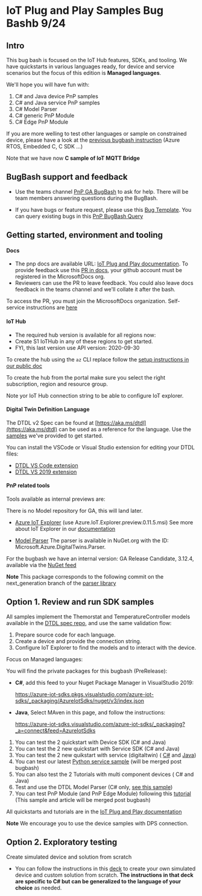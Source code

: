 <!-- markdownlint-disable MD033 -->
# IoT Plug and Play Samples Bug Bashb 9/24

## Intro

This bug bash is focused on the  IoT Hub features, SDKs, and tooling. 
We have quickstarts in various languages ready, for device and service scenarios but the focus of this edition is **Managed languages**.

We'll hope you will have fun with:

1. C# and Java device PnP samples
1. C# and Java service PnP samples
1. C# Model Parser
1. C# generic PnP Module
1. C# Edge PnP Module

If you are more welling to test other languages or sample on constrained device, please have a look at the [previous bugbash instruction](bugbash-09-11.md) (Azure RTOS, Embedded C, C SDK ...)

Note that we have now **C sample of IoT MQTT Bridge** 


## BugBash support and feedback

- Use the teams channel [PnP GA BugBash](https://teams.microsoft.com/l/meetup-join/19%3ameeting_MDg5OWQ4ZGItNThmMS00M2Y0LTkxOGEtYTkxNDVmMmRmNjg0%40thread.v2/0?context=%7b%22Tid%22%3a%2272f988bf-86f1-41af-91ab-2d7cd011db47%22%2c%22Oid%22%3a%22a43f0cf6-a7bc-4985-aa0b-37503f8ea92a%22%7d) to ask for help. There will be team members answering questions during the BugBash.

- If you have bugs or feature request, please use this [Bug Template](https://msazure.visualstudio.com/One/_workitems/create/Bug?templateId=588f0905-1848-4c0a-9525-8e0be8cae7f0&ownerId=f0be8f47-90b7-4440-852e-4d5401b257cf). You can query existing bugs in this [PnP BugBash Query](https://msazure.visualstudio.com/One/_queries/query-edit/a922de67-413f-4f4b-9187-29739cc310b8/)

## Getting started, environment and tooling

#### Docs

- The pnp docs are available URL: [IoT Plug and Play documentation]( https://review.docs.microsoft.com/en-us/azure/iot-pnp/overview-iot-plug-and-play?branch=pr-en-us-130249). To provide feedback use this [PR in docs](https://github.com/MicrosoftDocs/azure-docs-pr/pull/130249), your github account must be registered in the MicrosoftDocs org.
- Reviewers can use the PR to leave feedback. You could also leave docs feedback in the teams channel and we'll collate it after the bash.

To access the PR, you must join the MicrosoftDocs organization. Self-service instructions are [here](https://review.docs.microsoft.com/en-us/help/contribute/contribute-get-started-setup-github)


#### IoT Hub

- The required hub version is available for all regions now:
- Create S1 IoTHub in any of these regions to get started.
- FYI, this last version use API version: 2020-09-30

To create the hub using the `az` CLI replace follow the [setup instructions in our public doc](https://review.docs.microsoft.com/en-us/azure/iot-pnp/set-up-environment?branch=pr-en-us-130249)

To create the hub from the portal make sure you select the right subscription, region and resource group.

Note yor IoT Hub connection string to be able to configure IoT explorer.

#### Digital Twin Definition Language

The DTDL v2 Spec can be found at [https://aka.ms/dtdl](https://aka.ms/dtdl) can be used as a reference for the language. Use the [samples](https://github.com/Azure/opendigitaltwins-dtdl/tree/master/DTDL/v2/samples) we've provided to get started.

You can install the VSCode or Visual Studio extension for editing your DTDL files:
- [DTDL VS Code extension](https://marketplace.visualstudio.com/items?itemName=vsciot-vscode.vscode-dtdl)
- [DTDL VS 2019 extension](https://marketplace.visualstudio.com/items?itemName=vsc-iot.vs16dtdllanguagesupport)

#### PnP related tools

Tools available as internal previews are:

There is no Model repository for GA, this will land later.

- [Azure IoT Explorer](https://github.com/YingXue/azure-iot-explorer/releases/tag/v0.11.5) (use Azure.IoT.Explorer.preview.0.11.5.msi)
 See more about IoT Explorer in our [documentation](https://review.docs.microsoft.com/en-us/azure/iot-pnp/?branch=pr-en-us-129259/howto-use-iot-explorer#use-azure-iot-explorer)

- [Model Parser](https://docs.microsoft.com/en-us/azure/iot-pnp/concepts-model-parser) The parser is available in NuGet.org with the ID: Microsoft.Azure.DigitalTwins.Parser. 

For the bugbash we have an internal version: GA Release Candidate, 3.12.4,  available via the [NuGet feed](
https://dev.azure.com/azure-iot-pnp/azure-iot-pnp-libraries/_packaging?_a=package&feed=azure.iot.pnp.libraries&package=Microsoft.Azure.DigitalTwins.Parser&version=3.12.4&protocolType=NuGet)

**Note** This package corresponds to the following commit on the next_generation branch of the [parser library](https://github.com/Azure/azure-iot-digitaltwin-libraries/commit/f7c732020b2675bf5448f8d655f0992f58cd0956)

## Option 1. Review and run SDK samples

All samples implement the Themorstat and TemperatureController models available in the [DTDL spec repo](https://github.com/Azure/opendigitaltwins-dtdl/tree/master/DTDL/v2/samples), and use the same validation flow:

1. Prepare source code for each language.
2. Create a device and provide the connection string.
3. Configure IoT Explorer to find the models and to interact with the device.

Focus on Managed languages:

You will find the private packages for this bugbash (PreRelease):

- **C#**, add this feed to your Nuget Package Manager in VisualStudio 2019:

    https://azure-iot-sdks.pkgs.visualstudio.com/azure-iot-sdks/_packaging/AzureIotSdks/nuget/v3/index.json 

- **Java**, Select MAven in this page, and follow the instructions:
    
    https://azure-iot-sdks.visualstudio.com/azure-iot-sdks/_packaging?_a=connect&feed=AzureIotSdks 


1. You can test the 2 quickstart with Device SDK  (C# and Java)
1. You can test the 2 new quickstart with Service SDK (C# and Java)
1. You can test the 2 new quikstart with service (digitaltwin) ( [C#](https://github.com/Azure-Samples/azure-iot-samples-csharp/tree/feature/digitaltwin/iot-hub/Samples/service/DigitalTwinClientSamples) and [Java](https://github.com/Azure/azure-iot-sdk-java/tree/feature/digitaltwin/service/iot-service-samples/digitaltwin-service-samples))
1. You can test our latest [Python service sample](https://github.com/ericmitt/IotPnp/blob/master/pythonRegistryManagerPnP.md) (will be merged post bugbash)
1. You can also test the 2 Tutorials with multi component devices ( C# and Java)
1. Test and use the DTDL Model Parser (C# only, [see this sample](https://docs.microsoft.com/en-us/azure/iot-pnp/concepts-model-parser))
1. You can test PnP Module (and PnP Edge Module) following this [tutorial](https://github.com/ericmitt/IotPnp/tree/master/PnP_Module) (This sample and article will be merged post bugbash)

All quickstarts and tutorials are in the [IoT Plug and Play documentation](https://docs.microsoft.com/en-us/azure/iot-pnp/)

**Note** We encourage you to use the device samples with DPS connection.

## Option 2. Exploratory testing

Create simulated device and solution from scratch

- You can follow the instructions in this [deck](https://microsoft.sharepoint.com/:p:/t/PnPCross-TeamCore/Ed9pGHB_AaxIgisKioEHSygB2mADMo2vPSQJZK0lKBnFKQ?e=VZ1ztQ) to create your own simulated device and custom solution from scratch. **The instructions in that deck are specific to C# but can be generalized to the language of your choice** as needed.
